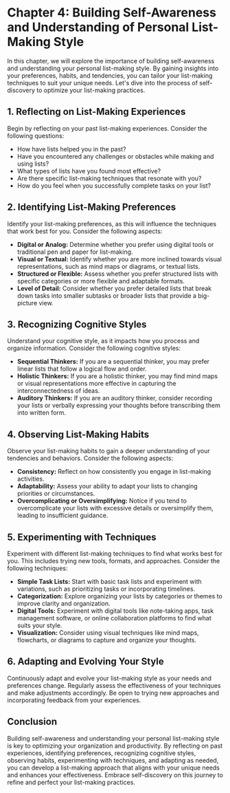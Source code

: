Chapter 4: Building Self-Awareness and Understanding of Personal List-Making Style
==================================================================================

In this chapter, we will explore the importance of building self-awareness and understanding your personal list-making style. By gaining insights into your preferences, habits, and tendencies, you can tailor your list-making techniques to suit your unique needs. Let's dive into the process of self-discovery to optimize your list-making practices.

**1. Reflecting on List-Making Experiences**
--------------------------------------------

Begin by reflecting on your past list-making experiences. Consider the following questions:

* How have lists helped you in the past?
* Have you encountered any challenges or obstacles while making and using lists?
* What types of lists have you found most effective?
* Are there specific list-making techniques that resonate with you?
* How do you feel when you successfully complete tasks on your list?

**2. Identifying List-Making Preferences**
------------------------------------------

Identify your list-making preferences, as this will influence the techniques that work best for you. Consider the following aspects:

* **Digital or Analog:** Determine whether you prefer using digital tools or traditional pen and paper for list-making.
* **Visual or Textual:** Identify whether you are more inclined towards visual representations, such as mind maps or diagrams, or textual lists.
* **Structured or Flexible:** Assess whether you prefer structured lists with specific categories or more flexible and adaptable formats.
* **Level of Detail:** Consider whether you prefer detailed lists that break down tasks into smaller subtasks or broader lists that provide a big-picture view.

**3. Recognizing Cognitive Styles**
-----------------------------------

Understand your cognitive style, as it impacts how you process and organize information. Consider the following cognitive styles:

* **Sequential Thinkers:** If you are a sequential thinker, you may prefer linear lists that follow a logical flow and order.
* **Holistic Thinkers:** If you are a holistic thinker, you may find mind maps or visual representations more effective in capturing the interconnectedness of ideas.
* **Auditory Thinkers:** If you are an auditory thinker, consider recording your lists or verbally expressing your thoughts before transcribing them into written form.

**4. Observing List-Making Habits**
-----------------------------------

Observe your list-making habits to gain a deeper understanding of your tendencies and behaviors. Consider the following aspects:

* **Consistency:** Reflect on how consistently you engage in list-making activities.
* **Adaptability:** Assess your ability to adapt your lists to changing priorities or circumstances.
* **Overcomplicating or Oversimplifying:** Notice if you tend to overcomplicate your lists with excessive details or oversimplify them, leading to insufficient guidance.

**5. Experimenting with Techniques**
------------------------------------

Experiment with different list-making techniques to find what works best for you. This includes trying new tools, formats, and approaches. Consider the following techniques:

* **Simple Task Lists:** Start with basic task lists and experiment with variations, such as prioritizing tasks or incorporating timelines.
* **Categorization:** Explore organizing your lists by categories or themes to improve clarity and organization.
* **Digital Tools:** Experiment with digital tools like note-taking apps, task management software, or online collaboration platforms to find what suits your style.
* **Visualization:** Consider using visual techniques like mind maps, flowcharts, or diagrams to capture and organize your thoughts.

**6. Adapting and Evolving Your Style**
---------------------------------------

Continuously adapt and evolve your list-making style as your needs and preferences change. Regularly assess the effectiveness of your techniques and make adjustments accordingly. Be open to trying new approaches and incorporating feedback from your experiences.

**Conclusion**
--------------

Building self-awareness and understanding your personal list-making style is key to optimizing your organization and productivity. By reflecting on past experiences, identifying preferences, recognizing cognitive styles, observing habits, experimenting with techniques, and adapting as needed, you can develop a list-making approach that aligns with your unique needs and enhances your effectiveness. Embrace self-discovery on this journey to refine and perfect your list-making practices.
